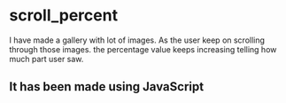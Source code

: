 # scroll_percent
I have made a gallery with lot of images. As the user keep on scrolling through those images. the percentage value keeps increasing telling how much part user saw.
## It has been made using JavaScript
